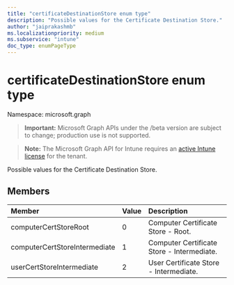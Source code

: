 ```yaml
---
title: "certificateDestinationStore enum type"
description: "Possible values for the Certificate Destination Store."
author: "jaiprakashmb"
ms.localizationpriority: medium
ms.subservice: "intune"
doc_type: enumPageType
---
```


# certificateDestinationStore enum type

Namespace: microsoft.graph
> **Important:** Microsoft Graph APIs under the /beta version are subject to change; production use is not supported.

> **Note:** The Microsoft Graph API for Intune requires an [active Intune license](https://go.microsoft.com/fwlink/?linkid=839381) for the tenant.


Possible values for the Certificate Destination Store.

## Members
|Member|Value|Description|
|:---|:---|:---|
|computerCertStoreRoot|0|Computer Certificate Store - Root.|
|computerCertStoreIntermediate|1|Computer Certificate Store - Intermediate.|
|userCertStoreIntermediate|2|User Certificate Store - Intermediate.|
